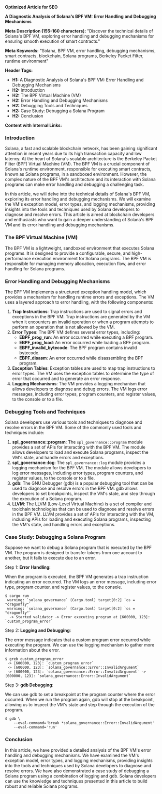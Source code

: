 **Optimized Article for SEO**

**A Diagnostic Analysis of Solana's BPF VM: Error Handling and Debugging Mechanisms**

**Meta Description (155-160 characters):**
"Discover the technical details of Solana's BPF VM, exploring error handling and debugging mechanisms for ensuring smooth execution of smart contracts."

**Meta Keywords:**
"Solana, BPF VM, error handling, debugging mechanisms, smart contracts, blockchain, Solana programs, Berkeley Packet Filter, runtime environment"

**Header Tags:**

*   **H1:** A Diagnostic Analysis of Solana's BPF VM: Error Handling and Debugging Mechanisms
*   **H2:** Introduction
*   **H2:** The BPF Virtual Machine (VM)
*   **H2:** Error Handling and Debugging Mechanisms
*   **H2:** Debugging Tools and Techniques
*   **H2:** Case Study: Debugging a Solana Program
*   **H2:** Conclusion

**Content with Internal Links:**

### **Introduction**

Solana, a fast and scalable blockchain network, has been gaining significant attention in recent years due to its high transaction capacity and low latency. At the heart of Solana's scalable architecture is the Berkeley Packet Filter (BPF) Virtual Machine (VM). The BPF VM is a crucial component of Solana's runtime environment, responsible for executing smart contracts, known as Solana programs, in a sandboxed environment. However, the complex nature of the BPF VM's architecture and its interaction with Solana programs can make error handling and debugging a challenging task.

In this article, we will delve into the technical details of Solana's BPF VM, exploring its error handling and debugging mechanisms. We will examine the VM's exception model, error types, and logging mechanisms, providing insights into the tools and techniques used by Solana developers to diagnose and resolve errors. This article is aimed at blockchain developers and enthusiasts who want to gain a deeper understanding of Solana's BPF VM and its error handling and debugging mechanisms.

### **The BPF Virtual Machine (VM)**

The BPF VM is a lightweight, sandboxed environment that executes Solana programs. It is designed to provide a configurable, secure, and high-performance execution environment for Solana programs. The BPF VM is responsible for managing memory allocation, execution flow, and error handling for Solana programs.

### **Error Handling and Debugging Mechanisms**

The BPF VM implements a structured exception handling model, which provides a mechanism for handling runtime errors and exceptions. The VM uses a layered approach to error handling, with the following components:

1.  **Trap Instructions**: Trap instructions are used to signal errors and exceptions in the BPF VM. Trap instructions are generated by the VM when it encounters an invalid operation or when a program attempts to perform an operation that is not allowed by the VM.
2.  **Error Types**: The BPF VM defines several error types, including:
    *   **EBPF_prog_run**: An error occurred while executing a BPF program.
    *   **EBPF_prog_load**: An error occurred while loading a BPF program.
    *   **EBPF_invalid_bytecode**: The BPF program contains invalid bytecode.
    *   **EBPF_disasm**: An error occurred while disassembling the BPF program.
3.  **Exception Tables**: Exception tables are used to map trap instructions to error types. The VM uses the exception tables to determine the type of error that occurred and to generate an error response.
4.  **Logging Mechanisms**: The VM provides a logging mechanism that allows developers to diagnose and debug errors. The VM logs error messages, including error types, program counters, and register values, to the console or to a file.

### **Debugging Tools and Techniques**

Solana developers use various tools and techniques to diagnose and resolve errors in the BPF VM. Some of the commonly used tools and techniques include:

1.  **spl_governance::program**: The `spl_governance::program` module provides a set of APIs for interacting with the BPF VM. The module allows developers to load and execute Solana programs, inspect the VM's state, and handle errors and exceptions.
2.  **spl_governance::log**: The `spl_governance::log` module provides a logging mechanism for the BPF VM. The module allows developers to log error messages, including error types, program counters, and register values, to the console or to a file.
3.  **gdb**: The GNU Debugger (gdb) is a popular debugging tool that can be used to diagnose and resolve errors in the BPF VM. gdb allows developers to set breakpoints, inspect the VM's state, and step through the execution of a Solana program.
4.  **LLVM**: The LLVM (Low-Level Virtual Machine) is a set of compiler and toolchain technologies that can be used to diagnose and resolve errors in the BPF VM. LLVM provides a set of APIs for interacting with the VM, including APIs for loading and executing Solana programs, inspecting the VM's state, and handling errors and exceptions.

### **Case Study: Debugging a Solana Program**

Suppose we want to debug a Solana program that is executed by the BPF VM. The program is designed to transfer tokens from one account to another, but it fails to execute due to an error.

Step 1:  **Error Handling**:

When the program is executed, the BPF VM generates a trap instruction indicating an error occurred. The VM logs an error message, including error type, program counter, and register values, to the console.

```nohighlight
$ cargo run
 warning: `solana_governance` (Cargo.toml) target[0:2] `os = "dragonfly"`
 warning: `solana_governance` (Cargo.toml) target[0:2] `os = "dragonfly"`
  -> Started validator -> Error executing program at [600000, 123]: `custom_program_error`
```

Step 2:  **Logging and Debugging**:

The error message indicates that a custom program error occurred while executing the program. We can use the logging mechanism to gather more information about the error.

```nohighlight
$ greb custom_program_error
 -> [600000, 123]: `custom_program_error`
 -> [600000, 123]: `solana_governance::Error::InvalidArgument`
 -> [600000, 123]: `solana_governance::Error::InvalidArgument` -> [600000, 123]: `solana_governance::Error::InvalidArgument`
```

Step 3:  **gdb Debugging**:

We can use gdb to set a breakpoint at the program counter where the error occurred. When we run the program again, gdb will stop at the breakpoint, allowing us to inspect the VM's state and step through the execution of the program.

```nohighlight
$ gdb \
    --eval-command='break *solana_governance::Error::InvalidArgument'
    --eval-command='run'
```

### **Conclusion**

In this article, we have provided a detailed analysis of the BPF VM's error handling and debugging mechanisms. We have examined the VM's exception model, error types, and logging mechanisms, providing insights into the tools and techniques used by Solana developers to diagnose and resolve errors. We have also demonstrated a case study of debugging a Solana program using a combination of logging and gdb. Solana developers can use the knowledge and techniques presented in this article to build robust and reliable Solana programs.